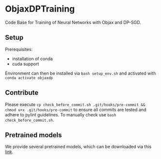 # ObjaxDPTraining

Code Base for Training of Neural Networks with Objax and DP-SGD.

## Setup
Prerequisites: 
 - installation of conda
 - cuda support

Environment can then be installed via `bash setup_env.sh` and activated with `conda activate objaxdp`

## Contribute
Please execute ```cp check_before_commit.sh .git/hooks/pre-commit && chmod u+x .git/hooks/pre-commit``` to ensure all commits are tested and adhere to pylint guidelines. To manually check use `bash check_before_commit.sh`.


## Pretrained models
We provide several pretrained models, which can be downloaded via this [link](https://syncandshare.lrz.de/getlink/fiTqfRPfJK9iTbHDWLyny3/).